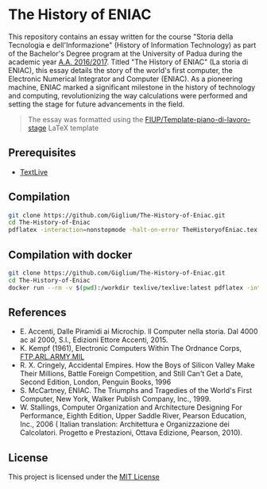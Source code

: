 # The History of ENIAC

This repository contains an essay written for the course "Storia della Tecnologia e dell'Informazione" (History of Information Technology) as part of the Bachelor's Degree program at the University of Padua during the academic year [A.A. 2016/2017](https://en.didattica.unipd.it/off/2014/LT/IN/IN0513/000ZZ/INM0017608/N0).
Titled "The History of ENIAC" (La storia di ENIAC), this essay details the story of the world's first computer, the Electronic Numerical Integrator and Computer (ENIAC). As a pioneering machine, ENIAC marked a significant milestone in the history of technology and computing, revolutionizing the way calculations were performed and setting the stage for future advancements in the field.

> The essay was formatted using the [FIUP/Template-piano-di-lavoro-stage](https://github.com/FIUP/Template-piano-di-lavoro-stage) LaTeX template

## Prerequisites

- [TextLive](https://tug.org/texlive/)

## Compilation

```bash
git clone https://github.com/Giglium/The-History-of-Eniac.git
cd The-History-of-Eniac
pdflatex -interaction=nonstopmode -halt-on-error TheHistoryofEniac.tex
```

## Compilation with docker

```bash
git clone https://github.com/Giglium/The-History-of-Eniac.git
cd The-History-of-Eniac
docker run --rm -v $(pwd):/workdir texlive/texlive:latest pdflatex -interaction=nonstopmode -halt-on-error TheHistoryofEniac.tex
```

## References

- E. Accenti, Dalle Piramidi ai Microchip. Il Computer nella storia. Dal 4000 ac al 2000, S.l., Edizioni Ettore Accenti, 2015.
- K. Kempf (1961), Electronic Computers Within The Ordnance Corps, [FTP.ARL.ARMY.MIL](http://ftp.arl.mil/~mike/comphist/61ordnance/chap2.html)
- R. X. Cringely, Accidental Empires. How the Boys of Silicon Valley Make Their Millions, Battle Foreign Competition, and Still Can't Get a Date, Second Edition, London, Penguin Books, 1996
- S. McCartney, ENIAC. The Triumphs and Tragedies of the World's First Computer, New York, Walker Publish Company, Inc., 1999.
- W. Stallings, Computer Organization and Architecture Designing For Performance, Eighth Edition, Upper Saddle River, Pearson Education, Inc., 2006 ( Italian translation: Architettura e Organizzazione dei Calcolatori. Progetto e Prestazioni, Ottava Edizione, Pearson, 2010).

## License

This project is licensed under the [MIT License](https://opensource.org/licenses/MIT)
